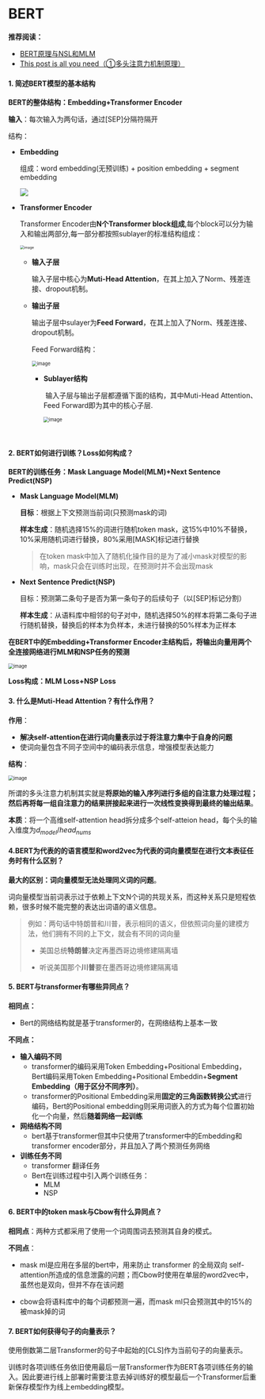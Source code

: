 # BERT

**推荐阅读：**

- [BERT原理与NSL和MLM](https://anchorety.github.io/Algorithm_interview/dl/bert.html)
- [This post is all you need（①多头注意力机制原理）](https://www.ylkz.life/deeplearning/p10553832/)



#### 1. 简述BERT模型的基本结构

**BERT的整体结构：Embedding+Transformer Encoder**

**输入**：每次输入为两句话，通过[SEP]分隔符隔开

结构：

- **Embedding**

  组成：word embedding(无预训练) + position embedding + segment embedding

  ![](https://github.com/AnchoretY/images/blob/master/blog/BERT_input_representation.png?raw=true)

- **Transformer Encoder**

  Transformer Encoder由**N个Transformer block组成**,每个block可以分为输入和输出两部分,每一部分都按照sublayer的标准结构组成：  

  <img src="https://raw.githubusercontent.com/AnchoretY/images/master/blog/image.ms6w1661ntl.png" alt="image" style="zoom:50%;" />

  - **输入子层**

    输入子层中核心为**Muti-Head Attention**，在其上加入了Norm、残差连接、dropout机制。

  - **输出子层**

    输出子层中sulayer为**Feed Forward**，在其上加入了Norm、残差连接、dropout机制。

    Feed Forward结构：  

    <img src="https://raw.githubusercontent.com/AnchoretY/images/master/blog/image.osgnp8pb8x.png" alt="image" style="zoom:67%;" />

    - **Sublayer结构**

      ​	输入子层与输出子层都遵循下面的结构，其中Muti-Head Attention、Feed Forward即为其中的核心子层.  

      <img src="https://raw.githubusercontent.com/AnchoretY/images/master/blog/image.ad3lkvbrzj.png" alt="image" style="zoom:67%;" />

      ​	

#### 2. BERT如何进行训练？Loss如何构成？

**BERT的训练任务：Mask Language Model(MLM)+Next Sentence Predict(NSP)**

- **Mask Language Model(MLM)**

  **目标**：根据上下文预测当前词(只预测mask的词)

  **样本生成**：随机选择15%的词进行随机token mask，这15%中10%不替换，10%采用随机词进行替换，80%采用[MASK]标记进行替换

  > 在token mask中加入了随机化操作目的是为了减小mask对模型的影响，mask只会在训练时出现，在预测时并不会出现mask

- **Next Sentence Predict(NSP)**

  目标：预测第二条句子是否为第一条句子的后续句子（以[SEP]标记分割）

  **样本生成**：从语料库中相邻的句子对中，随机选择50%的样本将第二条句子进行随机替换，替换后的样本为负样本，未进行替换的50%样本为正样本

**在BERT中的Embedding+Transformer Encoder主结构后，将输出向量用两个全连接网络进行MLM和NSP任务的预测**

<img src="https://raw.githubusercontent.com/AnchoretY/images/master/blog/image.33y06v5l186.png" alt="image" style="zoom:67%;" />

**Loss构成：MLM Loss+NSP Loss**

#### 3. 什么是Muti-Head Attention？有什么作用？

**作用**：

- **解决self-attention在进行词向量表示过于将注意力集中于自身的问题**
- 使词向量包含不同子空间中的编码表示信息，增强模型表达能力

**结构**：

<img src="https://raw.githubusercontent.com/AnchoretY/images/master/blog/image.cn0l4yie1jw.png" alt="image" style="zoom:67%;" />

​	所谓的多头注意力机制其实就是**将原始的输入序列进行多组的自注意力处理过程；然后再将每一组自注意力的结果拼接起来进行一次线性变换得到最终的输出结果**。

**本质**：将一个高维self-attention head拆分成多个self-atteion head，每个头的输入维度为$d_{model}/head_{nums}$

#### 4.BERT为代表的的语言模型和word2vec为代表的词向量模型在进行文本表征任务时有什么区别？

**最大的区别：词向量模型无法处理同义词的问题**。

词向量模型当前词表示过于依赖上下文N个词的共现关系，而这种关系只是短程依赖，很多时候不能完整的表达出词语的语义信息。

> 例如：两句话中特朗普和川普，表示相同的语义，但依照词向量的建模方法，他们拥有不同的上下文，就会有不同的词向量
>
> - 美国总统**特朗普**决定再墨西哥边境修建隔离墙
>
> - 听说美国那个**川普**要在墨西哥边境修建隔离墙

#### 5. BERT与transformer有哪些异同点？

**相同点：**

- Bert的网络结构就是基于transformer的，在网络结构上基本一致

**不同点：**

- **输入编码不同**
  - transformer的编码采用Token Embedding+Positional Embedding，Bert编码采用Token Embedding+Positional Embeddin+**Segment Embedding（用于区分不同序列）**。
  - transformer的Positional Embedding采用**固定的三角函数转换公式**进行编码，Bert的Positional embedding则采用词嵌入的方式为每个位置初始化一个向量，然后**随着网络一起训练**
- **网络结构不同**
  - bert基于transformer但其中只使用了transformer中的Embedding和transformer encoder部分，并且加入了两个预测任务网络
- **训练任务不同**
  - transformer 翻译任务
  - Bert在训练过程中引入两个训练任务：
    - MLM
    - NSP

#### 6. BERT中的token mask与Cbow有什么异同点？

**相同点**：两种方式都采用了使用一个词周围词去预测其自身的模式。

**不同点**：

- mask ml是应用在多层的bert中，用来防止 transformer 的全局双向 self-attention所造成的信息泄露的问题；而Cbow时使用在单层的word2vec中，虽然也是双向，但并不存在该问题

- cbow会将语料库中的每个词都预测一遍，而mask ml只会预测其中的15%的被mask掉的词



#### 7. BERT如何获得句子的向量表示？

使用倒数第二层Transformer的句子中起始的[CLS]作为当前句子的向量表示。

训练时各项训练任务依旧使用最后一层Transformer作为BERT各项训练任务的输入。因此要进行线上部署时需要注意去掉训练好的模型最后一个Transformer后重新保存模型作为线上embedding模型。

